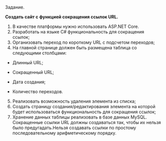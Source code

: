 Задание.

**Создать сайт с функцией сокращения ссылок URL.**

1. В качестве платформы нужно использовать ASP.NET Core. 
2. Разработать на языке C# функциональность для сокращения ссылок; 
3. Организовать переход по короткому URL с подсчетом переходов; 
4. На главной странице должен быть размещена таблица со следующими столбцами:

- Длинный URL; 

- Сокращенный URL; 

- Дата создания; 

- Количество переходов.

5. Реализовать возможность удаления элемента из списка; 
6. Создать страницу создания/редактирования элемента на которой будет использоваться функциональность для сокращения ссылок;
7. Хранение данных таблицы реализовать в базе данных MySQL. Сокращенные ссылки URL должны создаваться так, чтобы их нельзя было предугадать.Нельзя создавать ссылки по простому последовательному арифметическому порядку.
